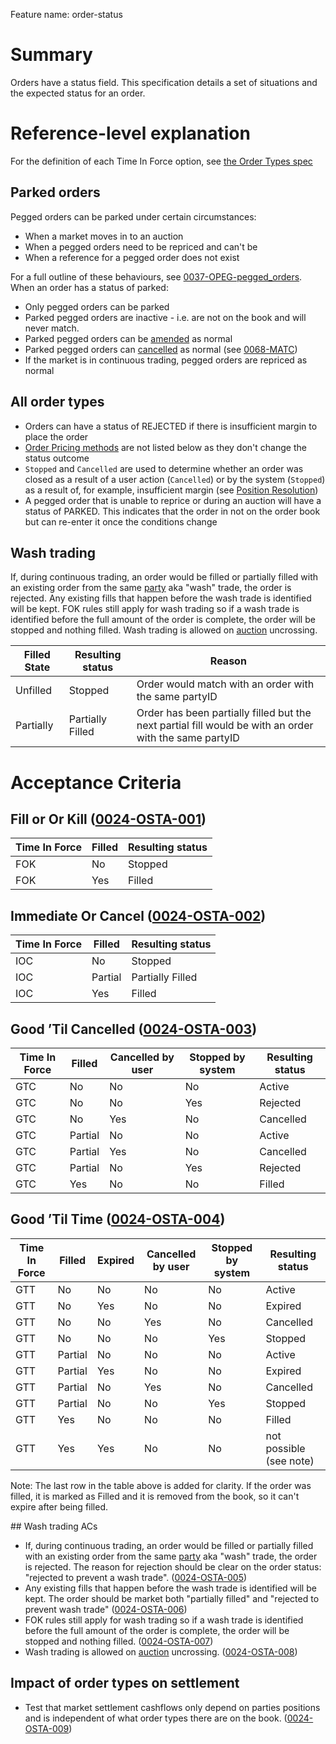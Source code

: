Feature name: order-status

# Summary
Orders have a status field. This specification details a set of situations and the expected status for an order.

# Reference-level explanation
For the definition of each Time In Force option, see [the Order Types spec](./0014-ORDT-order_types.md#time-in-force--validity)

## Parked orders
Pegged orders can be parked under certain circumstances:
- When a market moves in to an auction
- When a pegged orders need to be repriced and can't be
- When a reference for a pegged order does not exist

For a full outline of these behaviours, see [0037-OPEG-pegged_orders](./0037-OPEG-pegged_orders.md#guide-level-explanation). When an order has a status of parked:

- Only pegged orders can be parked
- Parked pegged orders are inactive - i.e. are not on the book and will never match.
- Parked pegged orders can be [amended](./0004-AMND-amends.md) as normal
- Parked pegged orders can [cancelled](./0033-OCAN-cancel_orders.md) as normal (see [0068-MATC](./0068-MATC-matching_engine.md#0068-MATC-033))
- If the market is in continuous trading, pegged orders are repriced as normal

## All order types
* Orders can have a status of REJECTED if there is insufficient margin to place the order
* [Order Pricing methods](./0014-ORDT-order_types.md) are not listed below as they don't change the status outcome
* `Stopped` and `Cancelled` are used to determine whether an order was closed as a result of a user action (`Cancelled`) or by the system (`Stopped`) as a result of, for example, insufficient margin (see [Position Resolution](./0012-POSR-position_resolution.md#position-resolution-algorithm))
* A pegged order that is unable to reprice or during an auction will have a status of PARKED. This indicates that the order in not on the order book but can re-enter it once the conditions change

## Wash trading
If, during continuous trading, an order would be filled or partially filled with an existing order from the same [party](./0017-PART-party.md) aka "wash" trade, the order is rejected. Any existing fills that happen before the wash trade is identified will be kept. FOK rules still apply for wash trading so if a wash trade is identified before the full amount of the order is complete, the order will be stopped and nothing filled.
Wash trading is allowed on [auction](0026-AUCT-auctions.md) uncrossing. 

| Filled State | Resulting status | Reason |
|--------------|------------------|--------|
|   Unfilled   |     Stopped     | Order would match with an order with the same partyID |
|   Partially  |     Partially Filled     | Order has been partially filled but the next partial fill would be with an order with the same partyID |

# Acceptance Criteria

## Fill or Or Kill (<a name="0024-OSTA-001" href="#0024-OSTA-001">0024-OSTA-001</a>)
| Time In Force | Filled | Resulting status |
|---------------|--------|------------------|
|      FOK      |   No   |      Stopped     |
|      FOK      |   Yes  |      Filled      |


## Immediate Or Cancel (<a name="0024-OSTA-002" href="#0024-OSTA-002">0024-OSTA-002</a>)
| Time In Force | Filled  | Resulting status |
|---------------|---------|------------------|
|      IOC      |    No   |      Stopped     |
|      IOC      | Partial |      Partially Filled      |
|      IOC      |   Yes   |  Filled |


## Good ’Til Cancelled (<a name="0024-OSTA-003" href="#0024-OSTA-003">0024-OSTA-003</a>)
| Time In Force | Filled  | Cancelled by user | Stopped by system | Resulting status |
|---------------|---------|-------------------|-------------------|------------------|
|      GTC      |    No   |         No        |         No        |      Active      |
|      GTC      |    No   |         No        |        Yes        |      Rejected     |
|      GTC      |    No   |        Yes        |         No        |     Cancelled    |
|      GTC      | Partial |         No        |         No        |      Active      |
|      GTC      | Partial |        Yes        |         No        |     Cancelled    |
|      GTC      | Partial |         No        |        Yes        |      Rejected     |
|      GTC      |   Yes   |         No        |         No        |      Filled      |

## Good ’Til Time (<a name="0024-OSTA-004" href="#0024-OSTA-004">0024-OSTA-004</a>)

| Time In Force | Filled  | Expired | Cancelled by user | Stopped by system | Resulting status |
|---------------|---------|---------|-------------------|-------------------|------------------|
|      GTT      |    No   |    No   |         No        |         No        |      Active      |
|      GTT      |    No   |   Yes   |         No        |         No        |      Expired     |
|      GTT      |    No   |    No   |        Yes        |         No        |     Cancelled    |
|      GTT      |    No   |    No   |         No        |        Yes        |      Stopped     |
|      GTT      | Partial |    No   |         No        |         No        |      Active      |
|      GTT      | Partial |   Yes   |         No        |         No        |      Expired     |
|      GTT      | Partial |    No   |        Yes        |         No        |     Cancelled    |
|      GTT      | Partial |    No   |         No        |        Yes        |      Stopped     |
|      GTT      |   Yes   |    No   |         No        |         No        |      Filled      |
|      GTT      |   Yes   |   Yes   |         No        |         No        | not possible (see note) |

Note: The last row in the table above is added for clarity. If the order was filled, it is marked as Filled and it is removed from the book, so it can't expire after being filled.

## Wash trading ACs 
- If, during continuous trading, an order would be filled or partially filled with an existing order from the same [party](./0017-PART-party.md) aka "wash" trade, the order is rejected. The reason for rejection should be clear on the order status: "rejected to prevent a wash trade". (<a name="0024-OSTA-005" href="#0024-OSTA-005">0024-OSTA-005</a>)
- Any existing fills that happen before the wash trade is identified will be kept. The order should be market both "partially filled" and "rejected to prevent wash trade" (<a name="0024-OSTA-006" href="#0024-OSTA-006">0024-OSTA-006</a>)
- FOK rules still apply for wash trading so if a wash trade is identified before the full amount of the order is complete, the order will be stopped and nothing filled. (<a name="0024-OSTA-007" href="#0024-OSTA-007">0024-OSTA-007</a>)
- Wash trading is allowed on [auction](0026-AUCT-auctions.md) uncrossing. (<a name="0024-OSTA-008" href="#0024-OSTA-008">0024-OSTA-008</a>)


## Impact of order types on settlement
- Test that market settlement cashflows only depend on parties positions and is independent of what order types there are on the book. (<a name="0024-OSTA-009" href="#0024-OSTA-009">0024-OSTA-009</a>) 